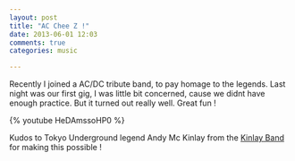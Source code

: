 ```yaml
---
layout: post
title: "AC Chee Z !"
date: 2013-06-01 12:03
comments: true
categories: music

---
```


Recently I joined a AC/DC tribute band, to pay homage to the legends. Last night was our first gig, I was little bit concerned, cause we didnt have enough practice. But it turned out really well. Great fun !

{% youtube  HeDAmssoHP0 %}

Kudos to Tokyo Underground legend Andy Mc Kinlay from the [Kinlay Band](http://kinlayband.com/) for making this possible !
